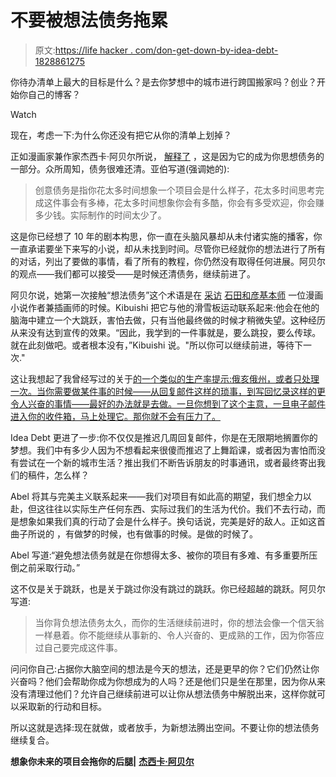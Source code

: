 # 不要被想法债务拖累

> 原文:[https://life hacker . com/don-get-down-by-idea-debt-1828861275](https://lifehacker.com/dont-get-weighed-down-by-idea-debt-1828861275)

你待办清单上最大的目标是什么？是去你梦想中的城市进行跨国搬家吗？创业？开始你自己的博客？

Watch

现在，考虑一下:为什么你还没有把它从你的清单上划掉？

正如漫画家兼作家杰西卡·阿贝尔所说， [解释了](https://jessicaabel.com/idea-debt/) ，这是因为它的成为你思想债务的一部分。众所周知，债务很难还清。亚伯写道(强调她的):

> 创意债务是指你花太多时间想象一个项目会是什么样子，花太多时间思考完成这件事会有多棒，花太多时间想象你会有多酷，你会有多受欢迎，你会赚多少钱。实际制作的时间太少了。

这是你已经想了 10 年的剧本构思，你一直在头脑风暴却从未付诸实施的播客，你一直承诺要坐下来写的小说，却从未找到时间。尽管你已经就你的想法进行了所有的对话，列出了要做的事情，看了所有的教程，你仍然没有取得任何进展。阿贝尔的观点——我们都可以接受——是时候还清债务，继续前进了。

阿贝尔说，她第一次接触“想法债务”这个术语是在 [采访](https://jessicaabel.com/podcast/episode-7-dark-forest/) [石田和彦基本师](http://boltcity.com/amulet/) 一位漫画小说作者兼插画师的时候。Kibuishi 把它与他的滑雪板运动联系起来:他会在他的脑海中建立一个大跳跃，害怕去做，只有当他最终做的时候才稍微失望。这种经历从来没有达到宣传的效果。“因此，我学到的一件事就是，要么跳投，要么传球。就在此刻做吧。或者根本没有，”Kibuishi 说。"所以你可以继续前进，等待下一次."

这让我想起了我曾经写过的关于[的一个类似的生产率提示:俄亥俄州，或者只处理一次。当你需要做某件事的时候——从回复邮件这样的琐事，到写回忆录这样的更令人兴奋的事情——最好的办法就是去做。一旦你想到了这个主意，一旦电子邮件进入你的收件箱，马上处理它。那你就不会有压力了。](http://time.com/money/4173423/productivity-hacks-mit-efficiency-expert/)

Idea Debt 更进了一步:你不仅仅是推迟几周回复邮件，你是在无限期地搁置你的梦想。我们中有多少人因为不想看起来很傻而推迟了上舞蹈课，或者因为害怕而没有尝试在一个新的城市生活？推出我们不断告诉朋友的时事通讯，或者最终寄出我们的稿件，怎么样？

Abel 将其与完美主义联系起来——我们对项目有如此高的期望，我们想全力以赴，但这往往以实际生产任何东西、实际过我们的生活为代价。我们不去行动，而是想象如果我们真的行动了会是什么样子。换句话说，完美是好的敌人。正如这首曲子所说的 ，有做梦的时候，也有做事的时候。是做的时候了。

Abel 写道:“避免想法债务就是在你想得太多、被你的项目有多难、有多重要所压倒之前采取行动。”

这不仅是关于跳跃，也是关于跳过你没有跳过的跳跃。你已经超越的跳跃。阿贝尔写道:

> 当你背负想法债务太久，而你的生活继续前进时，你的想法会像一个信天翁一样悬着。你不能继续从事新的、令人兴奋的、更成熟的工作，因为你答应过自己要完成这件事。

问问你自己:占据你大脑空间的想法是今天的想法，还是更早的你？它们仍然让你兴奋吗？他们会帮助你成为你想成为的人吗？还是他们只是坐在那里，因为你从来没有清理过他们？允许自己继续前进可以让你从想法债务中解脱出来，这样你就可以采取新的行动和目标。

所以这就是选择:现在就做，或者放手，为新想法腾出空间。不要让你的想法债务继续复合。

**想象你未来的项目会拖你的后腿|** [**杰西卡·阿贝尔**](https://jessicaabel.com/idea-debt/)